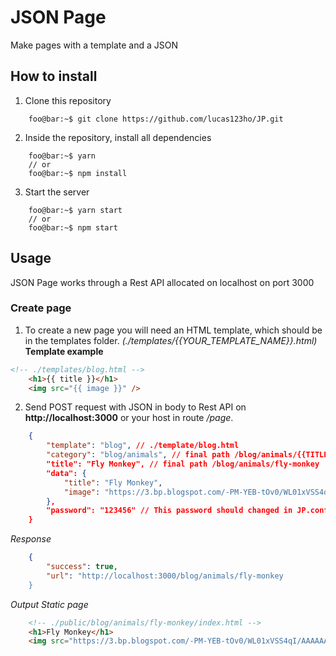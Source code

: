 # JSON Page
Make pages with a template and a JSON

## How to install
1. Clone this repository
```console
    foo@bar:~$ git clone https://github.com/lucas123ho/JP.git
```
2. Inside the repository, install all dependencies
```console
    foo@bar:~$ yarn
    // or
    foo@bar:~$ npm install
```
3. Start the server
```console
    foo@bar:~$ yarn start
    // or
    foo@bar:~$ npm start
```

## Usage
JSON Page works through a Rest API allocated on localhost on port 3000
### Create page
1. To create a new page you will need an HTML template, which should be in the templates folder. *(./templates/{{YOUR_TEMPLATE_NAME}}.html)*
**Template example**
```html
<!-- ./templates/blog.html -->
    <h1>{{ title }}</h1>
    <img src="{{ image }}" /> 
```
2. Send POST request with JSON in body to Rest API on **http://localhost:3000** or your host in route */page*.
```JSON
    {
        "template": "blog", // ./template/blog.html
        "category": "blog/animals", // final path /blog/animals/{{TITLE}}
        "title": "Fly Monkey", // final path /blog/animals/fly-monkey
        "data": {
            "title": "Fly Monkey",
            "image": "https://3.bp.blogspot.com/-PM-YEB-tOv0/WL01xVSS4qI/AAAAAAAACFA/r2OesvlcjF436wT-xNI9vgW5mUYAH5gvACLcB/s1600/flying%2Bmonkey.jpg"
        },
        "password": "123456" // This password should changed in JP.config.json
    }
```
*Response*
```JSON
    {
        "success": true,
        "url": "http://localhost:3000/blog/animals/fly-monkey
    }
```
*Output Static page*
```HTML
    <!-- ./public/blog/animals/fly-monkey/index.html -->
    <h1>Fly Monkey</h1>
    <img src="https://3.bp.blogspot.com/-PM-YEB-tOv0/WL01xVSS4qI/AAAAAAAACFA/r2OesvlcjF436wT-xNI9vgW5mUYAH5gvACLcB/s1600/flying%2Bmonkey.jpg" /> 
```



